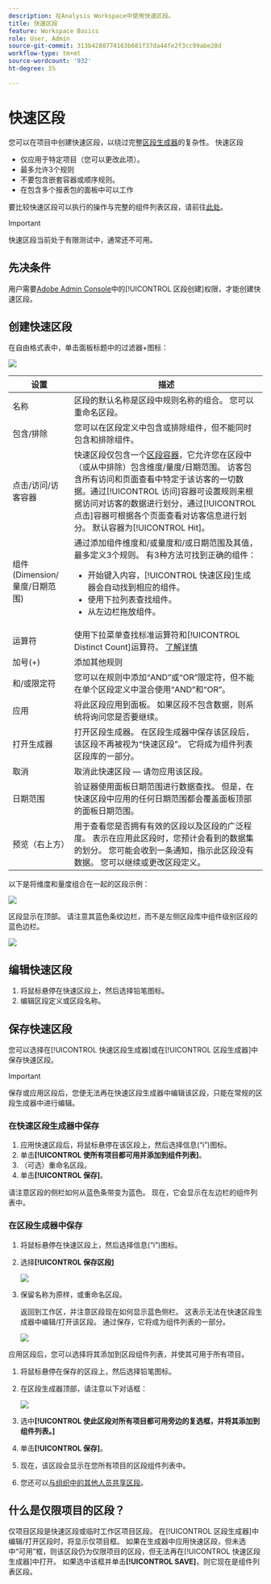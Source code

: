 ```yaml
---
description: 在Analysis Workspace中使用快速区段。
title: 快速区段
feature: Workspace Basics
role: User, Admin
source-git-commit: 313b4288774163b681f37da44fe2f3cc99abe28d
workflow-type: tm+mt
source-wordcount: '932'
ht-degree: 1%

---
```



# 快速区段

您可以在项目中创建快速区段，以绕过完整[区段生成器](/help/components/segmentation/segmentation-workflow/seg-build.md)的复杂性。 快速区段

* 仅应用于特定项目（您可以更改此项）。
* 最多允许3个规则
* 不要包含嵌套容器或顺序规则。
* 在包含多个报表包的面板中可以工作

要比较快速区段可以执行的操作与完整的组件列表区段，请前往[此处](/help/analyze/analysis-workspace/components/segments/t-freeform-project-segment.md)。

>[!IMPORTANT]
> 快速区段当前处于有限测试中，通常还不可用。

## 先决条件

用户需要[Adobe Admin Console](https://experienceleague.adobe.com/docs/analytics/admin/admin-console/permissions/summary-tables.html?lang=en#analytics-tools)中的[!UICONTROL 区段创建]权限，才能创建快速区段。

## 创建快速区段

在自由格式表中，单击面板标题中的过滤器+图标：

![](assets/quick-seg1.png)

| 设置 | 描述 |
| --- | --- |
| 名称 | 区段的默认名称是区段中规则名称的组合。 您可以重命名区段。 |
| 包含/排除 | 您可以在区段定义中包含或排除组件，但不能同时包含和排除组件。 |
| 点击/访问/访客容器 | 快速区段仅包含一个[区段容器](https://experienceleague.adobe.com/docs/analytics/components/segmentation/seg-overview.html?lang=en#section_AF2A28BE92474DB386AE85743C71B2D6)，它允许您在区段中（或从中排除）包含维度/量度/日期范围。  访客包含所有访问和页面查看中特定于该访客的一切数据。通过[!UICONTROL 访问]容器可设置规则来根据访问对访客的数据进行划分，通过[!UICONTROL 点击]容器可根据各个页面查看对访客信息进行划分。 默认容器为[!UICONTROL Hit]。 |
| 组件(Dimension/量度/日期范围) | 通过添加组件维度和/或量度和/或日期范围及其值，最多定义3个规则。 有3种方法可找到正确的组件：<ul><li>开始键入内容，[!UICONTROL 快速区段]生成器会自动找到相应的组件。</li><li>使用下拉列表查找组件。</li><li>从左边栏拖放组件。</li></ul> |
| 运算符 | 使用下拉菜单查找标准运算符和[!UICONTROL Distinct Count]运算符。 [了解详情](https://experienceleague.adobe.com/docs/analytics/components/segmentation/segment-reference/seg-operators.html?lang=en) |
| 加号(+) | 添加其他规则 |
| 和/或限定符 | 您可以在规则中添加“AND”或“OR”限定符，但不能在单个区段定义中混合使用“AND”和“OR”。 |
| 应用 | 将此区段应用到面板。 如果区段不包含数据，则系统将询问您是否要继续。 |
| 打开生成器 | 打开区段生成器。 在区段生成器中保存该区段后，该区段不再被视为“快速区段”。 它将成为组件列表区段库的一部分。 |
| 取消 | 取消此快速区段 — 请勿应用该区段。 |
| 日期范围 | 验证器使用面板日期范围进行数据查找。 但是，在快速区段中应用的任何日期范围都会覆盖面板顶部的面板日期范围。 |
| 预览（右上方） | 用于查看您是否拥有有效的区段以及区段的广泛程度。 表示在应用此区段时，您预计会看到的数据集的划分。 您可能会收到一条通知，指示此区段没有数据。 您可以继续或更改区段定义。 |

以下是将维度和量度组合在一起的区段示例：

![](assets/quick-seg2.png)

区段显示在顶部。 请注意其蓝色条纹边栏，而不是左侧区段库中组件级别区段的蓝色边栏。

![](assets/quick-seg3.png)

## 编辑快速区段

1. 将鼠标悬停在快速区段上，然后选择铅笔图标。
1. 编辑区段定义或区段名称。

## 保存快速区段

您可以选择在[!UICONTROL 快速区段生成器]或在[!UICONTROL 区段生成器]中保存快速区段。

>[!IMPORTANT]
>保存或应用区段后，您便无法再在快速区段生成器中编辑该区段，只能在常规的区段生成器中进行编辑。

### 在快速区段生成器中保存

1. 应用快速区段后，将鼠标悬停在该区段上，然后选择信息(“i”)图标。
1. 单击&#x200B;**[!UICONTROL 使所有项目都可用并添加到组件列表]**。
1. （可选）重命名区段。
1. 单击&#x200B;**[!UICONTROL 保存]**。

请注意区段的侧栏如何从蓝色条带变为蓝色。 现在，它会显示在左边栏的组件列表中。

### 在区段生成器中保存

1. 将鼠标悬停在快速区段上，然后选择信息(“i”)图标。
1. 选择&#x200B;**[!UICONTROL 保存区段]**

   ![](assets/save-quick-seg.png)

1. 保留名称为原样，或重命名区段。

   返回到工作区，并注意区段现在如何显示蓝色侧栏。 这表示无法在快速区段生成器中编辑/打开该区段。 通过保存，它将成为组件列表的一部分。

   ![](assets/quick-seg4.png)

应用区段后，您可以选择将其添加到区段组件列表，并使其可用于所有项目。

1. 将鼠标悬停在保存的区段上，然后选择铅笔图标。

1. 在区段生成器顶部，请注意以下对话框：

   ![](assets/project-only.png)

1. 选中&#x200B;**[!UICONTROL 使此区段对所有项目都可用旁边的复选框，并将其添加到组件列表。]**
1. 单击&#x200B;**[!UICONTROL 保存]**。
1. 现在，该区段会显示在您所有项目的区段组件列表中。
1. 您还可以[与组织中的其他人员共享区段](/help/components/segmentation/segmentation-workflow/t-seg-share.md)。

## 什么是仅限项目的区段？

仅项目区段是快速区段或临时工作区项目区段。 在[!UICONTROL 区段生成器]中编辑/打开区段时，将显示仅项目框。 如果在生成器中应用快速区段，但未选中“可用”框，则该区段仍为仅限项目的区段，但无法再在[!UICONTROL 快速区段生成器]中打开。 如果选中该框并单击&#x200B;**[!UICONTROL SAVE]**，则它现在是组件列表区段。